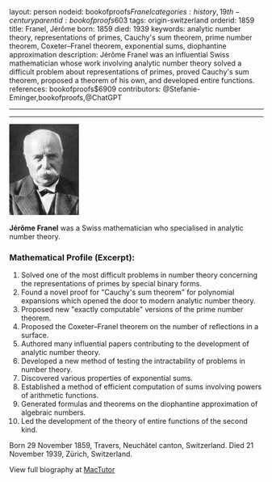 layout: person
nodeid: bookofproofs$Franel
categories: history,19th-century
parentid: bookofproofs$603
tags: origin-switzerland
orderid: 1859
title: Franel, Jérôme
born: 1859
died: 1939
keywords: analytic number theory, representations of primes, Cauchy's sum theorem, prime number theorem, Coxeter–Franel theorem, exponential sums, diophantine approximation
description: Jérôme Franel was an influential Swiss mathematician whose work involving analytic number theory solved a difficult problem about representations of primes, proved Cauchy's sum theorem, proposed a theorem of his own, and developed entire functions.
references: bookofproofs$6909
contributors: @Stefanie-Eminger,bookofproofs,@ChatGPT

---



---

![Franel.jpg](https://github.com/bookofproofs/bookofproofs.github.io/blob/main/_sources/_assets/images/portraits/Franel.jpg?raw=true)

**Jérôme Franel**  was a Swiss mathematician who specialised in analytic number theory.

### Mathematical Profile (Excerpt):
1. Solved one of the most difficult problems in number theory concerning the representations of primes by special binary forms.
2. Found a novel proof for "Cauchy's sum theorem" for polynomial expansions which opened the door to modern analytic number theory. 
3. Proposed new "exactly computable" versions of the prime number theorem.
4. Proposed the Coxeter–Franel theorem on the number of reflections in a surface.
5. Authored many influential papers contributing to the development of analytic number theory.
6. Developed a new method of testing the intractability of problems in number theory.
7. Discovered various properties of exponential sums.
8. Established a method of efficient computation of sums involving powers of arithmetic functions.
9. Generated formulas and theorems on the diophantine approximation of algebraic numbers.
10. Led the development of the theory of entire functions of the second kind.

Born 29 November 1859, Travers, Neuchâtel canton, Switzerland. Died 21 November 1939, Zürich, Switzerland.

View full biography at [MacTutor](https://mathshistory.st-andrews.ac.uk/Biographies/Franel/)
